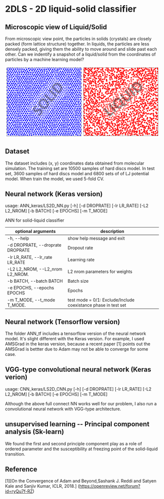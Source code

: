 # 2DLS -  2D liquid-solid classifier

## Microscopic view of Liquid/Solid

From microscopic view point, the particles in solids (crystals) are closely packed (form lattice structure) together. In liquids, the particles are less densely packed, giving them the ability to move around and slide past each other. Can we indentify a snapshot of a liquid/solid from the coordinates of particles by a machine learning model? 

![image](2DLS.png)

## Dataset
The dataset includes (x, y) coordinates data obtained from molecular simulation. The training set are 10500 samples of hard discs model. In test set, 3600 samples of hard discs model and 6800 sets of of LJ potential model. When train the model, we used 5-fold CV.



## Neural network (Keras version)
usage: ANN_keras/LS2D_NN.py [-h] [-d DROPRATE] [-lr LR_RATE] [-L2 L2_NROM] [-b BATCH]
[-e EPOCHS] [-m T_MODE]

ANN for solid-liquid classifier

|optional arguments                 | description                   |
| --------------------------------- |-------------------------------|
| -h, --help                        |show help message and exit|
| -d DROPRATE, --droprate DROPRATE  |Dropout rate|
| -lr LR_RATE, --lr_rate LR_RATE    |Learning rate|
| -L2 L2_NROM, --L2_nrom L2_NROM.   |L2 nrom parameters for weights|
| -b BATCH, --batch BATCH           |Batch size|
| -e EPOCHS, --epochs EPOCHS        |Epochs|
| -m T_MODE, --t_mode T_MODE.       |test mode = 0/1: Exclude/Include coexistance phase in test set|

## Neural network (Tensorflow version)
The folder ANN_tf includes a tensorflow version of the neural network model. It's slight different with the Keras version. For example, I used AMSGrad in the keras version, because a recent paper [1] points out the AMSGrad is bettter due to Adam may not be able to converge for some case. 

## VGG-type convolutional neural network (Keras verion)
usage: CNN_keras/LS2D_CNN.py [-h] [-d DROPRATE] [-lr LR_RATE] [-L2 L2_NROM] [-b BATCH]
[-e EPOCHS] [-m T_MODE]

Although the above full connect NN works well for our problem, I also run a convolutional neural network with VGG-type architecture. 

## unsupervised learning -- Principal component analysis (Sk-learn)

We found the first and second principle component play as a role of ordered parameter and the susceptibility at freezing point of the solid-liquid transition. 

## Reference
[1][On the Convergence of Adam and Beyond,Sashank J. Reddi and Satyen Kale and Sanjiv Kumar, ICLR, 2018.] (https://openreview.net/forum?id=ryQu7f-RZ)

